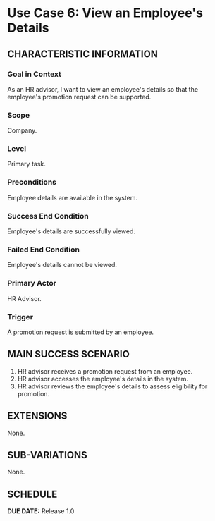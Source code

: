 # Use Case 6: View an Employee's Details

## CHARACTERISTIC INFORMATION

### Goal in Context
As an HR advisor, I want to view an employee's details so that the employee's promotion request can be supported.

### Scope
Company.

### Level
Primary task.

### Preconditions
Employee details are available in the system.

### Success End Condition
Employee's details are successfully viewed.

### Failed End Condition
Employee's details cannot be viewed.

### Primary Actor
HR Advisor.

### Trigger
A promotion request is submitted by an employee.

## MAIN SUCCESS SCENARIO

1. HR advisor receives a promotion request from an employee.
2. HR advisor accesses the employee's details in the system.
3. HR advisor reviews the employee's details to assess eligibility for promotion.

## EXTENSIONS

None.

## SUB-VARIATIONS

None.

## SCHEDULE

**DUE DATE:** Release 1.0

